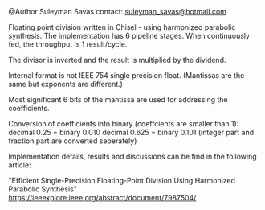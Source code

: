 @Author Suleyman Savas
contact: suleyman_savas@hotmail.com

Floating point division written in Chisel - using harmonized parabolic synthesis. The implementation has 6 pipeline stages. When continuously fed, the throughput is 1 result/cycle.

The divisor is inverted and the result is multiplied by the dividend.

Internal format is not IEEE 754 single precision float. (Mantissas are the same but exponents are different.)

Most significant 6 bits of the mantissa are used for addressing the coefficients.

Conversion of coefficients into binary (coeffcients are smaller than 1):
decimal 0.25 = binary 0.010
decimal 0.625 = binary 0.101 (integer part and fraction part are converted seperately)

Implementation details, results and discussions can be find in the following article:

"Efficient Single-Precision Floating-Point Division Using Harmonized Parabolic Synthesis"
https://ieeexplore.ieee.org/abstract/document/7987504/

